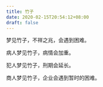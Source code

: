 ```yaml
---
title: 竹子
date: 2020-02-15T20:54:12+08:00
draft: false
---
```


梦见竹子，不祥之兆，会遇到困难。


病人梦见竹子，病情会加重。


犯人梦见竹子，刑期会延长。


商人梦见竹子，企业会遇到暂时的困难。
